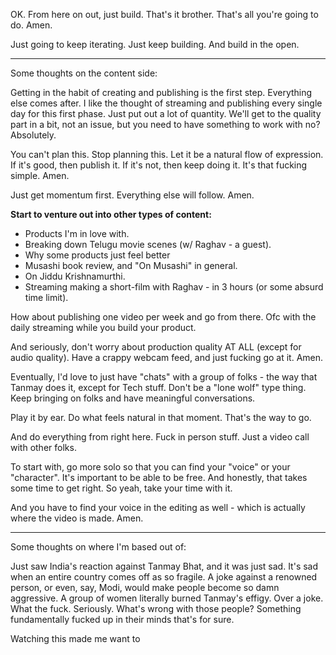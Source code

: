 OK. From here on out, just build. That's it brother. That's all you're going to do. Amen.

Just going to keep iterating. Just keep building. And build in the open.

----

Some thoughts on the content side:

Getting in the habit of creating and publishing is the first step. Everything else comes after. I like the thought of streaming and publishing every single day for this first phase. Just put out a lot of quantity. We'll get to the quality part in a bit, not an issue, but you need to have something to work with no? Absolutely.

You can't plan this. Stop planning this. Let it be a natural flow of expression. If it's good, then publish it. If it's not, then keep doing it. It's that fucking simple. Amen.

Just get momentum first. Everything else will follow. Amen.

**Start to venture out into other types of content:**
- Products I'm in love with.
- Breaking down Telugu movie scenes (w/ Raghav - a guest).
- Why some products just feel better
- Musashi book review, and "On Musashi" in general.
- On Jiddu Krishnamurthi.
- Streaming making a short-film with Raghav - in 3 hours (or some absurd time limit).

How about publishing one video per week and go from there. Ofc with the daily streaming while you build your product.

And seriously, don't worry about production quality AT ALL (except for audio quality). Have a crappy webcam feed, and just fucking go at it. Amen.

Eventually, I'd love to just have "chats" with a group of folks - the way that Tanmay does it, except for Tech stuff. Don't be a "lone wolf" type thing. Keep bringing on folks and have meaningful conversations.

Play it by ear. Do what feels natural in that moment. That's the way to go.

And do everything from right here. Fuck in person stuff. Just a video call with other folks.

To start with, go more solo so that you can find your "voice" or your "character". It's important to be able to be free. And honestly, that takes some time to get right. So yeah, take your time with it.

And you have to find your voice in the editing as well - which is actually where the video is made. Amen.

----

Some thoughts on where I'm based out of:

Just saw India's reaction against Tanmay Bhat, and it was just sad. It's sad when an entire country comes off as so fragile. A joke against a renowned person, or even, say, Modi, would make people become so damn aggressive. A group of women literally burned Tanmay's effigy. Over a joke. What the fuck. Seriously. What's wrong with those people? Something fundamentally fucked up in their minds that's for sure.

Watching this made me want to 
